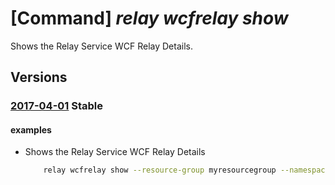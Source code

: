 # [Command] _relay wcfrelay show_

Shows the Relay Service WCF Relay Details.

## Versions

### [2017-04-01](/Resources/mgmt-plane/L3N1YnNjcmlwdGlvbnMve30vcmVzb3VyY2Vncm91cHMve30vcHJvdmlkZXJzL21pY3Jvc29mdC5yZWxheS9uYW1lc3BhY2VzL3t9L3djZnJlbGF5cy97fQ==/2017-04-01.xml) **Stable**

<!-- mgmt-plane /subscriptions/{}/resourcegroups/{}/providers/microsoft.relay/namespaces/{}/wcfrelays/{} 2017-04-01 -->

#### examples

- Shows the Relay Service WCF Relay Details
    ```bash
        relay wcfrelay show --resource-group myresourcegroup --namespace-name mynamespace --name myrelay
    ```
